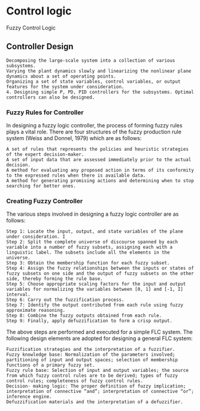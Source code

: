 # Control logic

Fuzzy Control Logic

## Controller Design

    Decomposing the large-scale system into a collection of various subsystems.
    Varying the plant dynamics slowly and linearizing the nonlinear plane dynamics about a set of operating points.
    Organizing a set of state variables, control variables, or output features for the system under consideration.
    4. Designing simple P, PD, PID controllers for the subsystems. Optimal controllers can also be designed.

### Fuzzy Rules for Controller

In designing a fuzzy logic controller, the process of forming fuzzy rules plays a vital role. There are four structures of the fuzzy production rule system (Weiss and Donnel, 1979) which are as follows:

    A set of rules that represents the policies and heuristic strategies of the expert decision-maker.
    A set of input data that are assessed immediately prior to the actual decision.
    A method for evaluating any proposed action in terms of its conformity to the expressed rules when there is available data.
    A method for generating promising actions and determining when to stop searching for better ones.

### Creating Fuzzy Controller

The various steps involved in designing a fuzzy logic controller are as follows:

    Step 1: Locate the input, output, and state variables of the plane under consideration. I
    Step 2: Split the complete universe of discourse spanned by each variable into a number of fuzzy subsets, assigning each with a linguistic label. The subsets include all the elements in the universe.
    Step 3: Obtain the membership function for each fuzzy subset.
    Step 4: Assign the fuzzy relationships between the inputs or states of fuzzy subsets on one side and the output of fuzzy subsets on the other side, thereby forming the rule base.
    Step 5: Choose appropriate scaling factors for the input and output variables for normalizing the variables between [0, 1] and [-1, I] interval.
    Step 6: Carry out the fuzzification process.
    Step 7: Identify the output contributed from each rule using fuzzy approximate reasoning.
    Step 8: Combine the fuzzy outputs obtained from each rule.
    Step 9: Finally, apply defuzzification to form a crisp output.

The above steps are performed and executed for a simple FLC system. The following design elements are adopted for designing a general FLC system:

    Fuzzification strategies and the interpretation of a fuzzifier.
    Fuzzy knowledge base: Normalization of the parameters involved; partitioning of input and output spaces; selection of membership functions of a primary fuzzy set.
    Fuzzy rule base: Selection of input and output variables; the source from which fuzzy control rules are to be derived; types of fuzzy control rules; completeness of fuzzy control rules.
    Decision· making logic: The proper definition of fuzzy implication; interpretation of connective “and”; interpretation of connective “or”; inference engine.
    Defuzzification materials and the interpretation of a defuzzifier.
